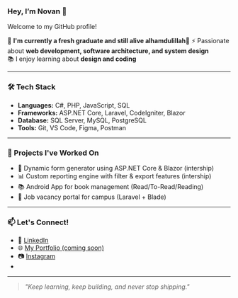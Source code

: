

### Hey, I’m Novan 👋

Welcome to my GitHub profile!

🌱 **I'm currently a fresh graduate and still alive alhamdulillah**🙂
⚡ Passionate about **web development, software architecture, and system design**  
📚 I enjoy learning about **design and coding**

---

### 🛠️ Tech Stack
- **Languages:** C#, PHP, JavaScript, SQL
- **Frameworks:** ASP.NET Core, Laravel, CodeIgniter, Blazor
- **Database:** SQL Server, MySQL, PostgreSQL
- **Tools:** Git, VS Code, Figma, Postman

---

### 🚀 Projects I've Worked On
- 🔧 Dynamic form generator using ASP.NET Core & Blazor (intership)  
- 📊 Custom reporting engine with filter & export features (intership)
- 📚 Android App for book management (Read/To-Read/Reading)  
- 🧠 Job vacancy portal for campus (Laravel + Blade)

---

### 📫 Let's Connect!

- 💼 [LinkedIn](https://www.linkedin.com/in/novandro-romanda-254697274/)
- 🌐 [My Portfolio (coming soon)](https://novandroromanda.github.io)
- 📷 [Instagram](https://www.instagram.com/novandroromanda)
- 
---

> *"Keep learning, keep building, and never stop shipping."*


